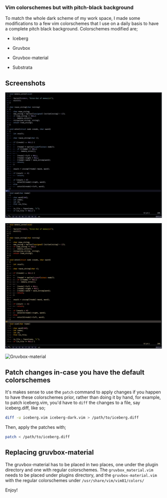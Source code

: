 ### Vim colorschemes but with pitch-black background

To match the whole dark scheme of my work space, I made some modifications to a few vim colorschemes that I use on a daily basis to have a complete pitch black background. Colorschemes modified are;

* Iceberg

* Gruvbox

* Gruvbox-material

* Substrata

## Screenshots

![Iceberg](screenshots/iceberg.png)

![Gruvbox](screenshots/gruvbox.png)

![Gruvbox-material](screenshots/gruvbox-material,ong)

## Patch changes in-case you have the default colorschemes

It's makes sense to use the `patch` command to apply changes if you happen to have these colorschemes prior, rather than doing it by hand, for example, to patch iceberg.vim, you'd have to `diff` the changes to a file, say iceberg.diff, like so;

```sh
diff -u iceberg.vim iceberg-dark.vim > /path/to/iceberg.diff
```

Then, apply the patches with;

```sh
patch < /path/to/iceberg.diff
```

## Replacing gruvbox-material

The gruvbox-material has to be placed in two places, one under the plugin directory and one with regular colorschemes. The `gruvbox_material.vim` needs to be placed under plugins directory, and the `gruvbox-material.vim` with the regular colorschemes under `/usr/share/vim/vim81/colors/`

Enjoy!
